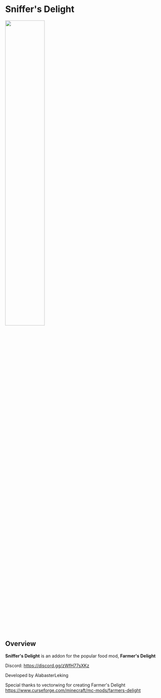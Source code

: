 # Sniffer's Delight

<img src="https://raw.githubusercontent.com/AlabasterLeking/Crabbers-Delight/main/src/main/resources/sniffersdelightbanner.png" width="50%">

## Overview
**Sniffer's Delight** is an addon for the popular food mod, **Farmer's Delight**

Discord: https://discord.gg/zWfH77sXKz

Developed by AlabasterLeking

Special thanks to vectorwing for creating Farmer's Delight
https://www.curseforge.com/minecraft/mc-mods/farmers-delight
